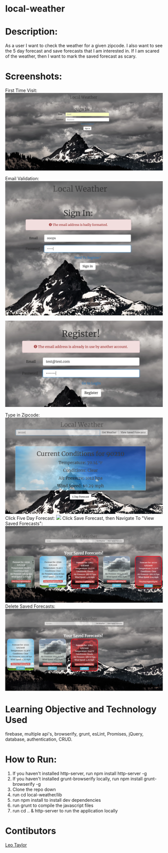 # local-weather

# Description:
As a user I want to check the weather for a given zipcode. I also want to see the 5 day forecast and save forecasts that I am interested in. If I am scared of the weather, then I want to mark the saved forecast as scary.

# Screenshots:
First Time Visit:
![](https://raw.githubusercontent.com/leotaylor/local-weather/master/snaps/Screen%20Shot%202018-06-06%20at%207.42.19%20PM.png)

Email Validation:
![](https://raw.githubusercontent.com/leotaylor/local-weather/master/snaps/Screen%20Shot%202018-06-06%20at%207.39.28%20PM.png)

![](https://raw.githubusercontent.com/leotaylor/local-weather/master/snaps/Screen%20Shot%202018-06-06%20at%207.39.56%20PM.png)

Type in Zipcode:
![](https://raw.githubusercontent.com/leotaylor/local-weather/master/snaps/Screen%20Shot%202018-06-06%20at%207.40.49%20PM.png)
Click Five Day Forecast:
![](https://raw.githubusercontent.com/leotaylor/local-weather/master/snaps/Screen%20Shot%202018-06-09%20at%2010.22.03%20PM.png)
Click Save Forecast, then Navigate To "View Saved Forecasts":
![](https://raw.githubusercontent.com/leotaylor/local-weather/master/snaps/Screen%20Shot%202018-06-06%20at%207.41.58%20PM.png)
Delete Saved Forecasts:
![](https://raw.githubusercontent.com/leotaylor/local-weather/master/snaps/Screen%20Shot%202018-06-06%20at%207.40.34%20PM.png)

# Learning Objective and Technology Used
firebase, multiple api's, browserify, grunt, esLint, Promises, jQuery, database, authentication, CRUD.

# How to Run:
1. If you haven't installed http-server, run npm install http-server -g
1. If you haven't installed grunt-browserify locally, run npm install grunt-browserify -g
1. Clone the repo down
1. run cd local-weather/lib
1. run npm install to install dev dependencies
1. run grunt to compile the javascript files
1. run cd .. & http-server to run the application locally

# Contibutors
[Leo Taylor](https://github.com/leotaylor)
